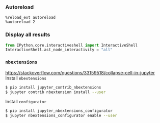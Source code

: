 ### Autoreload
```
%reload_ext autoreload
%autoreload 2
```

### Display all results
```python
from IPython.core.interactiveshell import InteractiveShell
InteractiveShell.ast_node_interactivity = "all"
```

### `nbextensions`
https://stackoverflow.com/questions/33159518/collapse-cell-in-jupyter
Install `nbextensions`
```sh
$ pip install jupyter_contrib_nbextensions
$ jupyter contrib nbextension install --user
```
Install `configurator`
```sh
$ pip install jupyter_nbextensions_configurator
$ jupyter nbextensions_configurator enable --user
```

